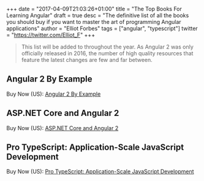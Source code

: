 +++
date = "2017-04-09T21:03:26+01:00"
title = "The Top Books For Learning Angular"
draft = true
desc = "The definitive list of all the books you should buy if you want to master the art of programming Angular applications"
author = "Elliot Forbes"
tags = ["angular", "typescript"]
twitter = "https://twitter.com/Elliot_F"
+++

> This list will be added to throughout the year. As Angular 2 was only officially released in 2016, the number of high quality resources that feature the latest changes are few and far between.

## Angular 2 By Example

<div class="amazon-link">Buy Now (US): <a href="http://amzn.to/2j4VsHs">Angular 2 By Example</a></div>

## ASP.NET Core and Angular 2

<div class="amazon-link">Buy Now (US): <a href="http://amzn.to/2iRmvX3">ASP.NET Core and Angular 2</a></div>

## Pro TypeScript: Application-Scale JavaScript Development

<div class="amazon-link">Buy Now (US): <a href="http://amzn.to/2j50eEL">Pro TypeScript: Application-Scale JavaScript Development</a></div>